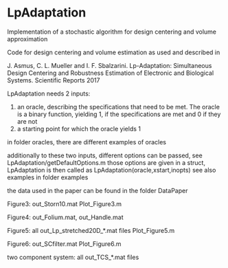 # LpAdaptation
Implementation of a stochastic algorithm for design centering and volume approximation

Code for design centering and volume estimation as used and described in

J. Asmus, C. L. Mueller and I. F. Sbalzarini. Lp-Adaptation: Simultaneous 
Design Centering and Robustness Estimation of Electronic and Biological
Systems. Scientific Reports 2017

LpAdaptation needs 2 inputs: 
1) an oracle, describing the specifications that need to be met. 
   The oracle is a binary function, yielding 1, if the specifications are met and 0 if they are not
2) a starting point for which the oracle yields 1

in folder oracles, there are different examples of oracles

additionally to these two inputs, different options can be passed, see LpAdaptation/getDefaultOptions.m 
those options are given in a struct, LpAdaptation is then called as
	LpAdaptation(oracle,xstart,inopts)
see also examples in folder examples

the data used in the paper can be found in the folder DataPaper

Figure3: 
	out_Storn10.mat
	Plot_Figure3.m
		 
Figure4: 
	out_Folium.mat, out_Handle.mat

Figure5: 
	all out_Lp_stretched20D_*.mat files
	Plot_Figure5.m
		
Figure6: 
	out_SCfilter.mat
	Plot_Figure6.m
		 
two component system: 
	all out_TCS_*.mat files	 		 	
